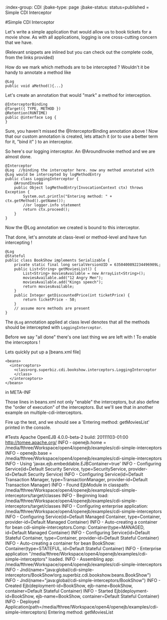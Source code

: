 :index-group:  CDI
:jbake-type: page
:jbake-status: status=published
= Simple CDI Interceptor

#Simple CDI Interceptor

Let's write a simple application that would allow us to book tickets for a movie show. As with all applications, logging is one cross-cutting concern that we have. 

(Relevant snippets are inlined but you can check out the complete code, from the links provided)

How do we mark which methods are to be intercepted ? Wouldn't it be handy to annotate a method like 

    @Log
    public void aMethod(){...} 

Let's create an  annotation that would "mark" a method for interception. 

    @InterceptorBinding
    @Target({ TYPE, METHOD })
    @Retention(RUNTIME)
    public @interface Log {
    }

Sure, you haven't missed the @InterceptorBinding annotation above ! Now that our custom annotation is created, lets attach it (or to use a better term for it, "bind it" )
to an interceptor. 

So here's our logging interceptor. An @AroundInvoke method and we are almost done.

    @Interceptor
    @Log  //binding the interceptor here. now any method annotated with @Log would be intercepted by logMethodEntry
    public class LoggingInterceptor {
        @AroundInvoke
        public Object logMethodEntry(InvocationContext ctx) throws Exception {
            System.out.println("Entering method: " + ctx.getMethod().getName());
            //or logger.info statement 
            return ctx.proceed();
        }
    }

Now the @Log annotation we created is bound to this interceptor.

That done, let's annotate at class-level or method-level and have fun intercepting ! 

    @Log
    @Stateful
    public class BookShow implements Serializable {
        private static final long serialVersionUID = 6350400892234496909L;
        public List<String> getMoviesList() {
            List<String> moviesAvailable = new ArrayList<String>();
            moviesAvailable.add("12 Angry Men");
            moviesAvailable.add("Kings speech");
            return moviesAvailable;
        }
        public Integer getDiscountedPrice(int ticketPrice) {
            return ticketPrice - 50;
        }
        // assume more methods are present
    }

The `@Log` annotation applied at class level denotes that all the methods should be intercepted with `LoggingInterceptor`.

Before we say "all done" there's one last thing we are left with ! To enable the interceptors ! 

Lets quickly put up a [beans.xml file]

    <beans>
      <interceptors>
        <class>org.superbiz.cdi.bookshow.interceptors.LoggingInterceptor
        </class>
      </interceptors>
    </beans>

 in META-INF


Those lines in beans.xml not only "enable" the interceptors, but also define the "order of execution" of the interceptors.
But we'll see that in another example on multiple-cdi-interceptors.

Fire up the test, and we should see a 'Entering method: getMoviesList' printed in the console.

#Tests
    Apache OpenEJB 4.0.0-beta-2    build: 20111103-01:00
    http://tomee.apache.org/
    INFO - openejb.home = /media/fthree/Workspace/open4/openejb/examples/cdi-simple-interceptors
    INFO - openejb.base = /media/fthree/Workspace/open4/openejb/examples/cdi-simple-interceptors
    INFO - Using 'javax.ejb.embeddable.EJBContainer=true' 
    INFO - Configuring Service(id=Default Security Service, type=SecurityService, provider-id=Default Security Service)
    INFO - Configuring Service(id=Default Transaction Manager, type=TransactionManager, provider-id=Default Transaction Manager)
    INFO - Found EjbModule in classpath: /media/fthree/Workspace/open4/openejb/examples/cdi-simple-interceptors/target/classes
    INFO - Beginning load: /media/fthree/Workspace/open4/openejb/examples/cdi-simple-interceptors/target/classes
    INFO - Configuring enterprise application: /media/fthree/Workspace/open4/openejb/examples/cdi-simple-interceptors
    INFO - Configuring Service(id=Default Managed Container, type=Container, provider-id=Default Managed Container)
    INFO - Auto-creating a container for bean cdi-simple-interceptors.Comp: Container(type=MANAGED, id=Default Managed Container)
    INFO - Configuring Service(id=Default Stateful Container, type=Container, provider-id=Default Stateful Container)
    INFO - Auto-creating a container for bean BookShow: Container(type=STATEFUL, id=Default Stateful Container)
    INFO - Enterprise application "/media/fthree/Workspace/open4/openejb/examples/cdi-simple-interceptors" loaded.
    INFO - Assembling app: /media/fthree/Workspace/open4/openejb/examples/cdi-simple-interceptors
    INFO - Jndi(name="java:global/cdi-simple-interceptors/BookShow!org.superbiz.cdi.bookshow.beans.BookShow")
    INFO - Jndi(name="java:global/cdi-simple-interceptors/BookShow")
    INFO - Created Ejb(deployment-id=BookShow, ejb-name=BookShow, container=Default Stateful Container)
    INFO - Started Ejb(deployment-id=BookShow, ejb-name=BookShow, container=Default Stateful Container)
    INFO - Deployed Application(path=/media/fthree/Workspace/open4/openejb/examples/cdi-simple-interceptors)
    Entering method: getMoviesList
